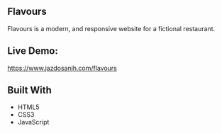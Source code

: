 ## Flavours

Flavours is a modern, and responsive website for a fictional restaurant.

## Live Demo:
https://www.jazdosanjh.com/flavours

## Built With

* HTML5
* CSS3
* JavaScript